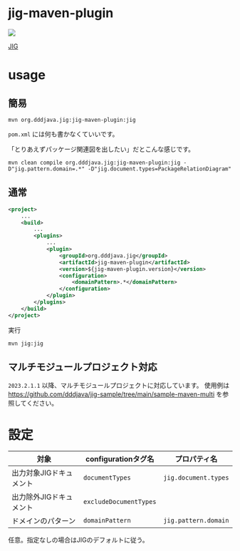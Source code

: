 jig-maven-plugin
============================================================

[![](https://maven-badges.herokuapp.com/maven-central/com.github.irof/jig-maven-plugin/badge.svg)](https://maven-badges.herokuapp.com/maven-central/com.github.irof/jig-maven-plugin/)

[JIG](https://github.com/dddjava/jig)

# usage

## 簡易

```
mvn org.dddjava.jig:jig-maven-plugin:jig
```

`pom.xml` には何も書かなくていいです。

「とりあえずパッケージ関連図を出したい」だとこんな感じです。

```
mvn clean compile org.dddjava.jig:jig-maven-plugin:jig -D"jig.pattern.domain=.*" -D"jig.document.types=PackageRelationDiagram"
```

## 通常

```pom.xml
<project>
    ...
    <build>
        ...
        <plugins>
            ...
            <plugin>
                <groupId>org.dddjava.jig</groupId>
                <artifactId>jig-maven-plugin</artifactId>
                <version>${jig-maven-plugin.version}</version>
                <configuration>
                    <domainPattern>.*</domainPattern>
                </configuration>
            </plugin>
        </plugins>
    </build>
</project>
```

実行

```
mvn jig:jig
```

## マルチモジュールプロジェクト対応

`2023.2.1.1` 以降、マルチモジュールプロジェクトに対応しています。
使用例は https://github.com/dddjava/jig-sample/tree/main/sample-maven-multi を参照してください。

# 設定

|対象|configurationタグ名|プロパティ名|
|----|----|----|
|出力対象JIGドキュメント| `documentTypes` | `jig.document.types` |
|出力除外JIGドキュメント| `excludeDocumentTypes` |  |
|ドメインのパターン| `domainPattern` | `jig.pattern.domain` |

任意。指定なしの場合はJIGのデフォルトに従う。

